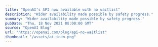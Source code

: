 ```yaml
---
title: "OpenAI’s API now available with no waitlist"
description: "Wider availability made possible by safety progress."
summary: "Wider availability made possible by safety progress."
pubDate: "Thu, 18 Nov 2021 08:00:00 GMT"
source: "OpenAI Blog"
url: "https://openai.com/blog/api-no-waitlist"
thumbnail: "/assets/ai-icon.png"
---
```


